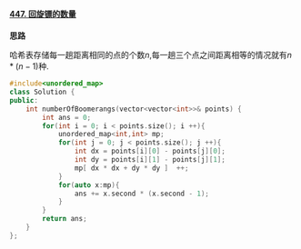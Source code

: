 #### [447. 回旋镖的数量](https://leetcode-cn.com/problems/number-of-boomerangs/)

**思路**

哈希表存储每一趟距离相同的点的个数$n$,每一趟三个点之间距离相等的情况就有$n*(n-1)$种.

```c++
#include<unordered_map>
class Solution {
public:
    int numberOfBoomerangs(vector<vector<int>>& points) {
        int ans = 0;
        for(int i = 0; i < points.size(); i ++){
            unordered_map<int,int> mp;
            for(int j = 0; j < points.size(); j ++){
                int dx = points[i][0] - points[j][0];
                int dy = points[i][1] - points[j][1];
                mp[ dx * dx + dy * dy ]  ++;
            }
            for(auto x:mp){
                ans += x.second * (x.second - 1);
            }
        }
        return ans;
    }
};
```

